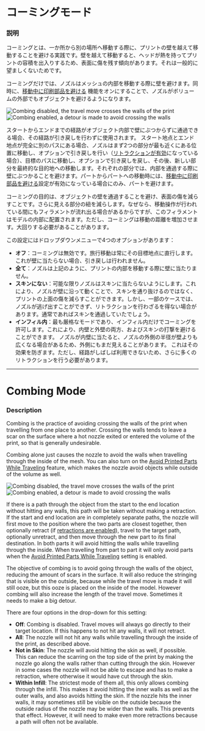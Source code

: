 コーミングモード
====
### **説明**
コーミングとは、一か所から別の場所へ移動する際に、プリントの壁を越えて移動することを避ける実践です。壁を越えて移動すると、ヘッドが熱を持ってプリントの容積を出入りするため、表面に傷を残す傾向があります。それは一般的に望ましくないためです。

コーミングだけでは、ノズルはメッシュの内部を移動する際に壁を避けます。同時に、[移動中に印刷部品を避ける](travel_avoid_other_parts.md) 機能をオンにすることで、ノズルがボリュームの外部でもオブジェクトを避けるようになります。

![ Combing disabled, the travel move crosses the walls of the print](../images/retraction_combing_off.png)
![ Combing enabled, a detour is made to avoid crossing the walls](../images/retraction_combing_on.png)

スタートからエンドまでの経路がオブジェクト内部で壁にぶつからずに通過できる場合、その経路が引き戻しを行わずに使用されます。 スタート地点とエンド地点が完全に別のパスにある場合、ノズルはまず2つの部分が最も近くにある位置に移動し、オプションで引き戻しを行い（[リトラクションが有効](retraction_enable.md)になっている場合）、目標のパスに移動し、オプションで引き戻しを戻し、その後、新しい部分を最終的な目的地への移動します。それぞれの部分では、内部を通過する際に壁にぶつかることを避けます。パートからパートへの移動時には、[移動中に印刷部品を避ける](travel_avoid_other_parts.md)設定が有効になっている場合にのみ、パートを避けます。

コーミングの目的は、オブジェクトの壁を通過することを避け、表面の傷を減らすことです。さらに見える部分の紐を減らします。なぜなら、移動操作が行われている間にもフィラメントが流れ出る場合があるからですが、このフィラメントはモデルの内部に配置されます。ただし、コーミングは移動の距離を増加させます。大回りする必要があることがあります。

この設定にはドロップダウンメニューで4つのオプションがあります：
* **オフ**：コーミングは無効です。旅行移動は常にその目標地点に直行します。これが壁に当たらない場合、引き戻しは行われません。
* **全て**：ノズルは上記のように、プリントの内部を移動する際に壁に当たりません。
* **スキンにない**：可能な限りノズルはスキンに当たらないようにします。これにより、ノズルが壁に沿って動くことで、スキンを通り抜けるのではなく、プリントの上面の傷を減らすことができます。しかし、一部のケースでは、ノズルが逃げ出すことができず、リトラクションを行わざるを得ない場合があります。通常であればスキンを通過していたでしょう。
* **インフィル内**：最も厳格なモードであり、インフィル内だけでコーミングを許可します。これにより、内壁と外壁の両方、およびスキンの打撃を避けることができます。 ノズルが内壁に当たると、ノズルの外側の半径が壁よりも広くなる場合があるため、外側にもまだ見えることがあります。 これはその効果を防ぎます。ただし、経路がしばしば利用できないため、さらに多くのリトラクションを行う必要があります。

---

Combing Mode
====
### **Description**
Combing is the practice of avoiding crossing the walls of the print when travelling from one place to another. Crossing the walls tends to leave a scar on the surface where a hot nozzle exited or entered the volume of the print, so that is generally undesirable.

Combing alone just causes the nozzle to avoid the walls when travelling through the inside of the mesh. You can also turn on the [Avoid Printed Parts While Traveling](travel_avoid_other_parts.md) feature, which makes the nozzle avoid objects while outside of the volume as well.

![Combing disabled, the travel move crosses the walls of the print](../images/retraction_combing_off.png)
![Combing enabled, a detour is made to avoid crossing the walls](../images/retraction_combing_on.png)

If there is a path through the object from the start to the end location without hitting any walls, this path will be taken without making a retraction. If the start and end location are in completely separate paths, the nozzle will first move to the position where the two parts are closest together, then optionally retract (if [retractions are enabled](retraction_enable.md)), travel to the target path, optionally unretract, and then move through the new part to its final destination. In both parts it will avoid hitting the walls while travelling through the inside. When travelling from part to part it will only avoid parts when the [Avoid Printed Parts While Traveling](travel_avoid_other_parts.md) setting is enabled.

The objective of combing is to avoid going through the walls of the object, reducing the amount of scars in the surface. It will also reduce the stringing that is visible on the outside, because while the travel move is made it will still ooze, but this ooze is placed on the inside of the model. However combing will also increase the length of the travel move. Sometimes it needs to make a big detour.

There are four options in the drop-down for this setting:
* **Off**: Combing is disabled. Travel moves will always go directly to their target location. If this happens to not hit any walls, it will not retract.
* **All**: The nozzle will not hit any walls while travelling through the inside of the print, as described above.
* **Not in Skin**: The nozzle will avoid hitting the skin as well, if possible. This can reduce the scarring on the top side of the print by making the nozzle go along the walls rather than cutting through the skin. However in some cases the nozzle will not be able to escape and has to make a retraction, where otherwise it would have cut through the skin.
* **Within Infill**: The strictest mode of them all, this only allows combing through the infill. This makes it avoid hitting the inner walls as well as the outer walls, and also avoids hitting the skin. If the nozzle hits the inner walls, it may sometimes still be visible on the outside because the outside radius of the nozzle may be wider than the walls. This prevents that effect. However, it will need to make even more retractions because a path will often not be available.